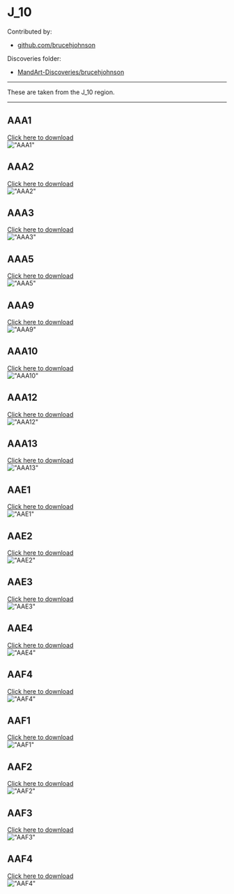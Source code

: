 # J_10

Contributed by:

- [github.com/brucehjohnson](https://github.com/brucehjohnson)

Discoveries folder:

- [MandArt-Discoveries/brucehjohnson](https://github.com/denisecase/MandArt-Discoveries/tree/main/brucehjohnson)

-----

These are taken from the J_10 region.

-----

## AAA1

<a href="AAA1.mandart" download="AAA1.mandart">Click here to download</a><br>
!["AAA1"](AAA1.png)

## AAA2

<a href="AAA2.mandart" download="AAA2.mandart">Click here to download</a><br>
!["AAA2"](AAA2.png)

## AAA3

<a href="AAA3.mandart" download="AAA3.mandart">Click here to download</a><br>
!["AAA3"](AAA3.png)

## AAA5

<a href="AAA5.mandart" download="AAA5.mandart">Click here to download</a><br>
!["AAA5"](AAA5.png)

## AAA9

<a href="AAA9.mandart" download="AAA9.mandart">Click here to download</a><br>
!["AAA9"](AAA9.png)

## AAA10

<a href="AAA10.mandart" download="AAA10.mandart">Click here to download</a><br>
!["AAA10"](AAA10.png)

## AAA12

<a href="AAA12.mandart" download="AAA12.mandart">Click here to download</a><br>
!["AAA12"](AAA12.png)

## AAA13

<a href="AAA13.mandart" download="AAA13.mandart">Click here to download</a><br>
!["AAA13"](AAA13.png)

## AAE1

<a href="AAE1.mandart" download="AAE1.mandart">Click here to download</a><br>
!["AAE1"](AAE1.png)

## AAE2

<a href="AAE2.mandart" download="AAE2.mandart">Click here to download</a><br>
!["AAE2"](AAE2.png)

## AAE3

<a href="AAE3.mandart" download="AAE3.mandart">Click here to download</a><br>
!["AAE3"](AAE3.png)

## AAE4

<a href="AAE4.mandart" download="AAE4.mandart">Click here to download</a><br>
!["AAE4"](AAE4.png)

## AAF4

<a href="AAF4.mandart" download="AAF4.mandart">Click here to download</a><br>
!["AAF4"](AAF4.png)

## AAF1

<a href="AAF1.mandart" download="AAF1.mandart">Click here to download</a><br>
!["AAF1"](AAF1.png)

## AAF2

<a href="AAF2.mandart" download="AAF2.mandart">Click here to download</a><br>
!["AAF2"](AAF2.png)

## AAF3

<a href="AAF3.mandart" download="AAF3.mandart">Click here to download</a><br>
!["AAF3"](AAF3.png)

## AAF4

<a href="AAF4.mandart" download="AAF4.mandart">Click here to download</a><br>
!["AAF4"](AAF4.png)
